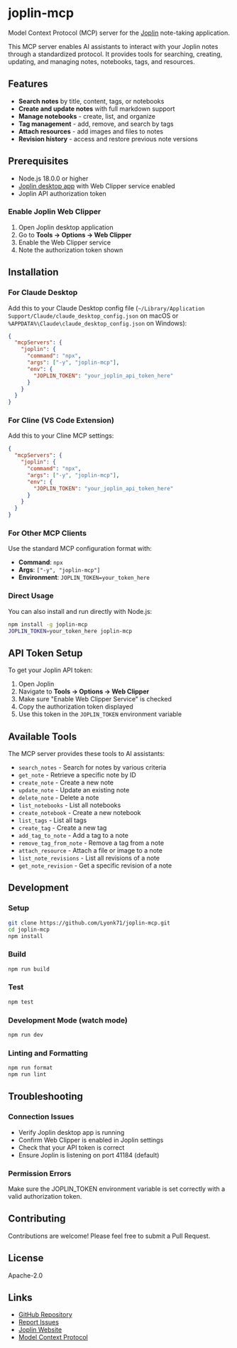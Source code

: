 # joplin-mcp

Model Context Protocol (MCP) server for the [Joplin](https://joplinapp.org/) note-taking application.

This MCP server enables AI assistants to interact with your Joplin notes through a standardized protocol. It provides tools for searching, creating, updating, and managing notes, notebooks, tags, and resources.

## Features

- **Search notes** by title, content, tags, or notebooks
- **Create and update notes** with full markdown support
- **Manage notebooks** - create, list, and organize
- **Tag management** - add, remove, and search by tags
- **Attach resources** - add images and files to notes
- **Revision history** - access and restore previous note versions

## Prerequisites

- Node.js 18.0.0 or higher
- [Joplin desktop app](https://joplinapp.org/) with Web Clipper service enabled
- Joplin API authorization token

### Enable Joplin Web Clipper

1. Open Joplin desktop application
2. Go to **Tools → Options → Web Clipper**
3. Enable the Web Clipper service
4. Note the authorization token shown

## Installation

### For Claude Desktop

Add this to your Claude Desktop config file (`~/Library/Application Support/Claude/claude_desktop_config.json` on macOS or `%APPDATA%\Claude\claude_desktop_config.json` on Windows):

```json
{
  "mcpServers": {
    "joplin": {
      "command": "npx",
      "args": ["-y", "joplin-mcp"],
      "env": {
        "JOPLIN_TOKEN": "your_joplin_api_token_here"
      }
    }
  }
}
```

### For Cline (VS Code Extension)

Add this to your Cline MCP settings:

```json
{
  "mcpServers": {
    "joplin": {
      "command": "npx",
      "args": ["-y", "joplin-mcp"],
      "env": {
        "JOPLIN_TOKEN": "your_joplin_api_token_here"
      }
    }
  }
}
```

### For Other MCP Clients

Use the standard MCP configuration format with:

- **Command**: `npx`
- **Args**: `["-y", "joplin-mcp"]`
- **Environment**: `JOPLIN_TOKEN=your_token_here`

### Direct Usage

You can also install and run directly with Node.js:

```bash
npm install -g joplin-mcp
JOPLIN_TOKEN=your_token_here joplin-mcp
```

## API Token Setup

To get your Joplin API token:

1. Open Joplin
2. Navigate to **Tools → Options → Web Clipper**
3. Make sure "Enable Web Clipper Service" is checked
4. Copy the authorization token displayed
5. Use this token in the `JOPLIN_TOKEN` environment variable

## Available Tools

The MCP server provides these tools to AI assistants:

- `search_notes` - Search for notes by various criteria
- `get_note` - Retrieve a specific note by ID
- `create_note` - Create a new note
- `update_note` - Update an existing note
- `delete_note` - Delete a note
- `list_notebooks` - List all notebooks
- `create_notebook` - Create a new notebook
- `list_tags` - List all tags
- `create_tag` - Create a new tag
- `add_tag_to_note` - Add a tag to a note
- `remove_tag_from_note` - Remove a tag from a note
- `attach_resource` - Attach a file or image to a note
- `list_note_revisions` - List all revisions of a note
- `get_note_revision` - Get a specific revision of a note

## Development

### Setup

```bash
git clone https://github.com/Lyonk71/joplin-mcp.git
cd joplin-mcp
npm install
```

### Build

```bash
npm run build
```

### Test

```bash
npm test
```

### Development Mode (watch mode)

```bash
npm run dev
```

### Linting and Formatting

```bash
npm run format
npm run lint
```

## Troubleshooting

### Connection Issues

- Verify Joplin desktop app is running
- Confirm Web Clipper is enabled in Joplin settings
- Check that your API token is correct
- Ensure Joplin is listening on port 41184 (default)

### Permission Errors

Make sure the JOPLIN_TOKEN environment variable is set correctly with a valid authorization token.

## Contributing

Contributions are welcome! Please feel free to submit a Pull Request.

## License

Apache-2.0

## Links

- [GitHub Repository](https://github.com/Lyonk71/joplin-mcp)
- [Report Issues](https://github.com/Lyonk71/joplin-mcp/issues)
- [Joplin Website](https://joplinapp.org/)
- [Model Context Protocol](https://modelcontextprotocol.io/)
